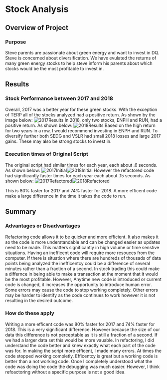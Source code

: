 # Stock Analysis

## Overview of Project

### Purpose
Steve parents are passionate about green energy and want to invest in DQ. Steve is concerned about diversification. We have evulated the returns of many green energy stocks to help steve inform his parents about which stocks would be the most profitable to invest in. 
## Results

### Stock Performance between 2017 and 2018
Overall, 2017 was a better year for these green stocks. With the exception of TERP all of the stocks analyzed had a positive return. As shown by the image below:
![2017Results](https://user-images.githubusercontent.com/90511014/139557533-d30634dd-a0ae-411d-b6b6-c554b6c19bc0.png)
 In 2018, only two stocks, ENPH and RUN, had a positive return. As shown below:
![2018Results](https://user-images.githubusercontent.com/90511014/139557538-f8aac058-f7a3-4b6c-b921-c2eac18f45ee.png)
 Based on the high return for two years in a row, I would recommend investing in ENPH and RUN. To diversify further both SEDG and VSLR had small 2018 losses and large 2017 gains. These may also be strong stocks to invest in. 
### Execution times of Original Script
The original script had similar times for each year, each about .6 seconds. As shown below:
![2017Initial](https://user-images.githubusercontent.com/90511014/139557542-19ff0011-8827-4f0d-99f5-2ccb9a53351e.png)![2018Initial](https://user-images.githubusercontent.com/90511014/139557543-ae8c3993-f4a3-40bd-8a85-20276376273c.png)
However the refactored code had significantly faster times for each year each about .15 seconds. As shown below:
![2017Refactored](https://user-images.githubusercontent.com/90511014/139557545-745a1474-0d93-4915-8f68-7a2ddd53affd.png)![2018Refactored](https://user-images.githubusercontent.com/90511014/139557547-b754b49b-c64d-4892-86f2-11d66380dffe.png)


This is 80% faster for 2017 and 74% faster for 2018. A more efficent code make a large difference in the time it takes the code to run. 
## Summary

### Advantages or Disadvantages
Refactoring code allows it to be quicker and more efficient. It also makes it so the code is more understandable and can be changed easier as updates need to be made. This matters significantly in high volume or time senstive situations. Having an inefficent code will require more resouces from the computer. If there is situation where there are hundreds of thousads of data points being analyzed the inefficentcy could be a difference of several minutes rather than a fraction of a second. In stock trading this could make a differnce in being able to make a transaction at the moment that it would be the most profitable. 
However, Anytime new code is introduced or current code is changed, it increases the opportunity to introduce human error. Some errors may cause the code to stop working completely. Other errors may be harder to identify as the code continues to work however it is not resulting in the desired outcome.
### How do these apply
Writing a more efficent code was 80% faster for 2017 and 74% faster for 2018. This is a very significant difference. However because the size of our data this difference is not perceptable as it is still a fraction of a second. If we had a larger data set this would be more vauable. In refactoring, I did understand the code better and knew exactly what each part of the code was for. In making the script more efficent, I made many errors. At times the code stopped working completly. Efficentcy is great but a working code is better than a not working code. Once I completely understood what the code was doing the code the debugging was much easier. However, I think refoactoring without a specific purpose is not a good idea. 
